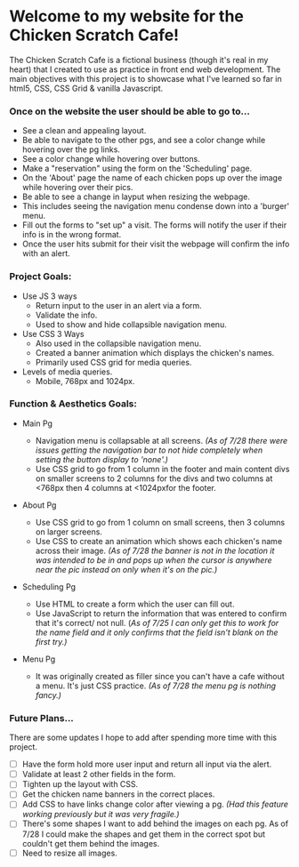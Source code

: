 Welcome to my website for the Chicken Scratch Cafe!
=============

The Chicken Scratch Cafe is a fictional business (though it's real in my heart) that I created to use as practice in front end web development. The main objectives with this project is to showcase what I've learned so far in html5, CSS, CSS Grid & vanilla Javascript. 

### Once on the website the user should be able to go to... ### 
-   See a clean and appealing layout. 
-   Be able to navigate to the other pgs, and see a color change while hovering over the pg links.
-   See a color change while hovering over buttons.
-   Make a "reservation" using the form on the 'Scheduling' page.
-   On the 'About' page the name of each chicken pops up over the image while hovering over their pics.
-   Be able to see a change in layput when resizing the webpage.
-   This includes seeing the navigation menu condense down into a 'burger' menu.
-   Fill out the forms to "set up" a visit. The forms will notify the user if their info is in the wrong format.
-   Once the user hits submit for their visit the webpage will confirm the info with an alert. 


### Project Goals: ###
* Use JS 3 ways
    - Return input to the user in an alert via a form. 
    - Validate the info.
    - Used to show and hide collapsible navigation menu.
* Use CSS 3 Ways
    - Also used in the collapsible navigation menu.
    - Created a banner animation which displays the chicken's names.
    - Primarily used CSS grid for media queries. 
* Levels of media queries.
    - Mobile, 768px and 1024px.

### Function & Aesthetics Goals: ###
* Main Pg
    - Navigation menu is collapsable at all screens. 
    *(As of 7/28 there were issues getting the navigation bar to not hide completely when setting the button display to 'none'.)*
    - Use CSS grid to go from 1 column in the footer and main content divs on smaller screens to 2 columns for the divs and two columns at <768px then 4 columns at <1024pxfor the footer.

* About Pg
    - Use CSS grid to go from 1 column on small screens, then 3 columns on larger screens.
    - Use CSS to create an animation which shows each chicken's name across their image.
    *(As of 7/28 the banner is not in the location it was intended to be in and pops up when the cursor is anywhere near the pic instead on only when it's on the pic.)*

* Scheduling Pg
    - Use HTML to create a form which the user can fill out. 
    - Use JavaScript to return the information that was entered to confirm that it's correct/ not null.
    (*As of 7/25 I can only get this to work for the name field and it only confirms that the field isn't blank on the first try.)*

* Menu Pg
    - It was originally created as filler since you can't have a cafe without a menu. It's just CSS practice.
    *(As of 7/28 the menu pg is nothing fancy.)*


### Future Plans... ###
There are some updates I hope to add after spending more time with this project. 

- [ ] Have the form hold more user input and return all input via the alert. 
- [ ] Validate at least 2 other fields in the form.
- [ ] Tighten up the layout with CSS.
- [ ] Get the chicken name banners in the correct places. 
- [ ] Add CSS to have links change color after viewing a pg. *(Had this feature working previously but it was very fragile.)*
- [ ] There's some shapes I want to add behind the images on each pg. As of 7/28 I could make the shapes and get them in the correct spot but couldn't get them behind the images. 
- [ ] Need to resize all images. 
